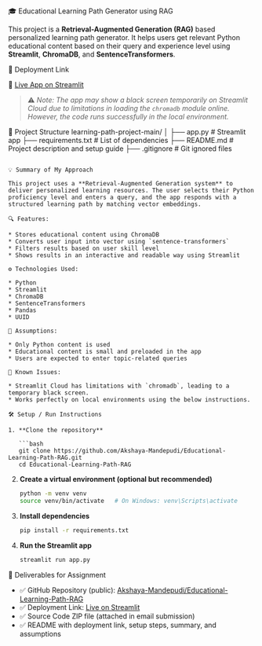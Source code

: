 🎓 Educational Learning Path Generator using RAG

This project is a **Retrieval-Augmented Generation (RAG)** based personalized learning path generator. It helps users get relevant Python educational content based on their query and experience level using **Streamlit**, **ChromaDB**, and **SentenceTransformers**.

🚀 Deployment Link

🔗 [Live App on Streamlit](https://akshaya-mandepudi-educational-learning-path-rag.streamlit.app/)

> ⚠️ *Note: The app may show a black screen temporarily on Streamlit Cloud due to limitations in loading the `chromadb` module online. However, the code runs successfully in the local environment.*

 📂 Project Structure
learning-path-project-main/
│
├── app.py                  # Streamlit app
├── requirements.txt        # List of dependencies
├── README.md               # Project description and setup guide
├── .gitignore              # Git ignored files
```

💡 Summary of My Approach

This project uses a **Retrieval-Augmented Generation system** to deliver personalized learning resources. The user selects their Python proficiency level and enters a query, and the app responds with a structured learning path by matching vector embeddings.

🔍 Features:

* Stores educational content using ChromaDB
* Converts user input into vector using `sentence-transformers`
* Filters results based on user skill level
* Shows results in an interactive and readable way using Streamlit

⚙️ Technologies Used:

* Python
* Streamlit
* ChromaDB
* SentenceTransformers
* Pandas
* UUID

🧠 Assumptions:

* Only Python content is used
* Educational content is small and preloaded in the app
* Users are expected to enter topic-related queries

🚧 Known Issues:

* Streamlit Cloud has limitations with `chromadb`, leading to a temporary black screen.
* Works perfectly on local environments using the below instructions.

🛠️ Setup / Run Instructions

1. **Clone the repository**

   ```bash
   git clone https://github.com/Akshaya-Mandepudi/Educational-Learning-Path-RAG.git
   cd Educational-Learning-Path-RAG
   ```

2. **Create a virtual environment (optional but recommended)**

   ```bash
   python -m venv venv
   source venv/bin/activate   # On Windows: venv\Scripts\activate
   ```

3. **Install dependencies**

   ```bash
   pip install -r requirements.txt
   ```

4. **Run the Streamlit app**

   ```bash
   streamlit run app.py
   ```
   
📁 Deliverables for Assignment

* ✅ GitHub Repository (public): [Akshaya-Mandepudi/Educational-Learning-Path-RAG](https://github.com/Akshaya-Mandepudi/Educational-Learning-Path-RAG)
* ✅ Deployment Link: [Live on Streamlit](https://akshaya-mandepudi-educational-learning-path-rag.streamlit.app/)
* ✅ Source Code ZIP file (attached in email submission)
* ✅ README with deployment link, setup steps, summary, and assumptions
